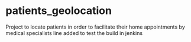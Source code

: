 # patients_geolocation
Project to locate patients in order to facilitate their home appointments by medical specialists
line added to test the build in jenkins
